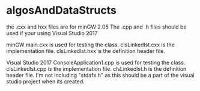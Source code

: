 # algosAndDataStructs

the .cxx and hxx files are for minGW 2.05
The .cpp and .h files should be used if your using Visual Studio 2017

minGW
main.cxx is used for testing the class.
clsLinkedlst.cxx is the implementation file.
clsLinkedlst.hxx is the definition header file.

Visual Studio 2017
ConsoleApplication1.cpp is used for testing the class.
clsLinkedlst.cpp is the implementation file.
clsLinkedlst.h is the definition header file.
I'm not including "stdafx.h" as this should be a part of the visual studio project when its created.
